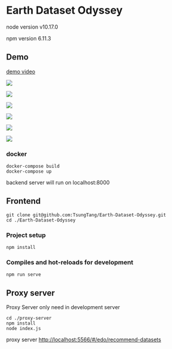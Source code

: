 # Earth Dataset Odyssey

node version v10.17.0

npm version 6.11.3

## Demo

[demo video](https://drive.google.com/file/d/1x_qeUf2P5QO055tw9f1-H-UKFrqMpy1f/view?usp=sharing)

![](https://i.imgur.com/zPWMUlP.jpg)


![](https://i.imgur.com/OrogLNr.jpg)


![](https://i.imgur.com/dm8kacY.png)

![](https://i.imgur.com/j6sTWk5.png)

![](https://i.imgur.com/mTruDPx.png)

![](https://i.imgur.com/jeto19Y.png)

<!--
## Related Backend Repo

https://github.com/bonzoyang/buyitcrashit

### Quick Start

```
git clone git@github.com:bonzoyang/buyitcrashit.git
cd ./buyitcrashit/docker
```

### download pkl file

https://drive.google.com/file/d/1zHPRxMaDGDYh_RH3I2h7LIonDi26mNvq/view?fbclid=IwAR1vw69yeCJqGgYH0JBYwH3oJSt0_c9mZ_oSaZXroAPKUl1W8m3lUDsyOqA

請將下載後的pkl檔放入 `./buyitcrashit/docker/rcmd` 資料夾

!-->
### docker
```
docker-compose build
docker-compose up 
```


backend server will run on localhost:8000

## Frontend

```
git clone git@github.com:TsungTang/Earth-Dataset-Odyssey.git
cd ./Earth-Dataset-Odyssey
```

### Project setup
```
npm install
```

### Compiles and hot-reloads for development
```
npm run serve
```

## Proxy server

Proxy Server only need in development server

```
cd ./proxy-server
npm install
node index.js
```

proxy server [http://localhost:5566/#/edo/recommend-datasets](http://localhost:5566/#/edo/recommend-datasets)
